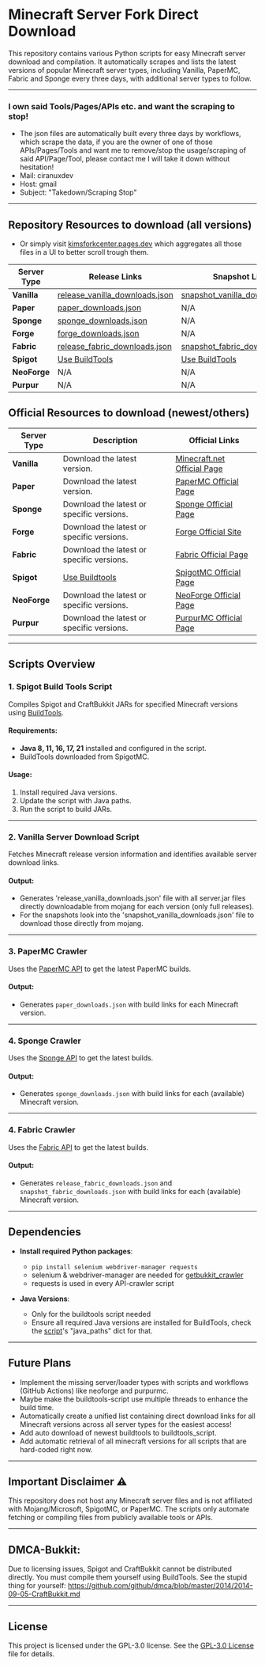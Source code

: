 # Minecraft Server Fork Direct Download

This repository contains various Python scripts for easy Minecraft server download and compilation. It automatically scrapes and lists the latest versions of popular Minecraft server types, including Vanilla, PaperMC, Fabric and Sponge every three days, with additional server types to follow.

---

### I own said Tools/Pages/APIs etc. and want the scraping to stop!
- The json files are automatically built every three days by workflows, which scrape the data, if you are the owner of one of those APIs/Pages/Tools and want me to remove/stop the usage/scraping of said API/Page/Tool, please contact me I will take it down without hesitation!
- Mail: ciranuxdev
- Host: gmail
- Subject: "Takedown/Scraping Stop"

---

## Repository Resources to download (all versions)

- Or simply visit [kimsforkcenter.pages.dev](https://kimsforkcenter.pages.dev) which aggregates all those files in a UI to better scroll trough them.

| Server Type   | Release Links                                         | Snapshot Links                                                                                         |
|---------------|-------------------------------------------------------|--------------------------------------------------------------------------------------------------------|
| **Vanilla**   | [release_vanilla_downloads.json](release_vanilla_downloads.json) | [snapshot_vanilla_downloads.json](snapshot_vanilla_downloads.json)                                    |
| **Paper**     | [paper_downloads.json](paper_downloads.json)          | N/A                                                                                                   |
| **Sponge**    | [sponge_downloads.json](sponge_downloads.json)        | N/A                                                                                                   |
| **Forge**     | [forge_downloads.json](forge_downloads.json)          | N/A                                                                                                   |
| **Fabric**    | [release_fabric_downloads.json](release_fabric_downloads.json) | [snapshot_fabric_downloads.json](snapshot_fabric_downloads.json)                                      |
| **Spigot**    | [Use BuildTools](#dmca-bukkit)                  | [Use BuildTools](#dmca-bukkit)                                                                                                   |
| **NeoForge**  |  N/A                             | N/A                                                                                                   |
| **Purpur**  |  N/A                             | N/A                                                                                                   |
## Official Resources to download (newest/others)

| Server Type   | Description                                           | Official Links                                                                                         |
|---------------|-------------------------------------------------------|--------------------------------------------------------------------------------------------------------|
| **Vanilla**   | Download the latest version.             | [Minecraft.net Official Page](https://www.minecraft.net/en-us/download/server)                                      |
| **Paper**     | Download the latest version.                          | [PaperMC Official Page](https://papermc.io/downloads/paper)                                                         |
| **Sponge**    | Download the latest or specific versions.                          | [Sponge Official Page](https://spongepowered.org/downloads/spongevanilla)                             |
| **Forge**     | Download the latest or specific versions.                          | [Forge Official Site](https://files.minecraftforge.net/net/minecraftforge/forge/)                     |
| **Fabric**    | Download the latest or specific versions.             | [Fabric Official Page](https://fabricmc.net/use/server/)                                                |
| **Spigot**    | [Use Buildtools](https://www.spigotmc.org/wiki/buildtools)                  | [SpigotMC Official Page](https://spigotmc.org) |
| **NeoForge**  | Download the latest or specific versions.        | [NeoForge Official Page](https://projects.neoforged.net/neoforged/neoforge)                           |
| **Purpur**  | Download the latest or specific versions.        | [PurpurMC Official Page](https://purpurmc.org/download/purpur/)                           |

---

## Scripts Overview

### 1. **Spigot Build Tools Script**
Compiles Spigot and CraftBukkit JARs for specified Minecraft versions using [BuildTools](https://www.spigotmc.org/wiki/buildtools/).

#### Requirements:
- **Java 8, 11, 16, 17, 21** installed and configured in the script.
- BuildTools downloaded from SpigotMC.

#### Usage:
1. Install required Java versions.
2. Update the script with Java paths.
3. Run the script to build JARs.

---

### 2. **Vanilla Server Download Script**
Fetches Minecraft release version information and identifies available server download links.

#### Output:
- Generates 'release_vanilla_downloads.json' file with all server.jar files directly downloadable from mojang for each version (only full releases).
- For the snapshots look into the 'snapshot_vanilla_downloads.json' file to download those directly from mojang.

---

### 3. **PaperMC Crawler**
Uses the [PaperMC API](https://api.papermc.io) to get the latest PaperMC builds.

#### Output:
- Generates `paper_downloads.json` with build links for each Minecraft version.

---

### 4. **Sponge Crawler**
Uses the [Sponge API](https://dl-api.spongepowered.org/v2) to get the latest builds.

#### Output:
- Generates `sponge_downloads.json` with build links for each (available) Minecraft version.

---

### 4. **Fabric Crawler**
Uses the [Fabric API](https://meta2.fabricmc.net/) to get the latest builds.

#### Output:
- Generates `release_fabric_downloads.json` and `snapshot_fabric_downloads.json` with build links for each (available) Minecraft version.

---

## Dependencies

- **Install required Python packages**:
  - ```pip install selenium webdriver-manager requests```
  - selenium & webdriver-manager are needed for [getbukkit_crawler](old/main_getbukkit_crawler.py)
  - requests is used in every API-crawler script

- **Java Versions**:
  - Only for the buildtools script needed
  - Ensure all required Java versions are installed for BuildTools, check the [script](main_buildtools_runner.py)'s "java_paths" dict for that.

---

## Future Plans
- Implement the missing server/loader types with scripts and workflows (GitHub Actions) like neoforge and purpurmc.
- Maybe make the buildtools-script use multiple threads to enhance the build time.
- Automatically create a unified list containing direct download links for all Minecraft versions across all server types for the easiest access!
- Add auto download of newest buildtools to buildtools_script.
- Add automatic retrieval of all minecraft versions for all scripts that are hard-coded right now.

---

## Important Disclaimer ⚠
This repository does not host any Minecraft server files and is not affiliated with Mojang/Microsoft, SpigotMC, or PaperMC. The scripts only automate fetching or compiling files from publicly available tools or APIs.

---

## DMCA-Bukkit:
Due to licensing issues, Spigot and CraftBukkit cannot be distributed directly. You must compile them yourself using BuildTools.
See the stupid thing for yourself: https://github.com/github/dmca/blob/master/2014/2014-09-05-CraftBukkit.md

---

## License

This project is licensed under the GPL-3.0 license. See the [GPL-3.0 License](LICENSE) file for details.